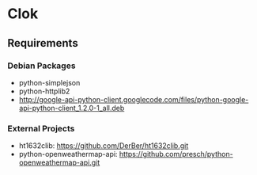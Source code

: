 # Clok

## Requirements

### Debian Packages
* python-simplejson
* python-httplib2
* http://google-api-python-client.googlecode.com/files/python-google-api-python-client_1.2.0-1_all.deb

### External Projects
* ht1632clib: https://github.com/DerBer/ht1632clib.git
* python-openweathermap-api: https://github.com/presch/python-openweathermap-api.git
